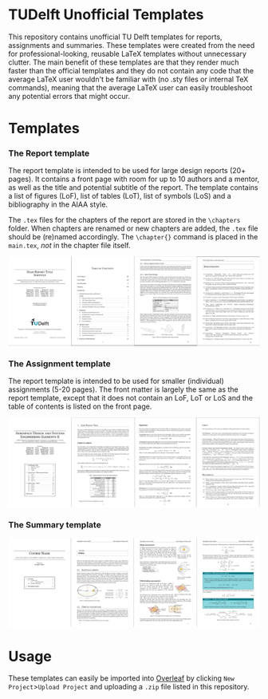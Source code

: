 # TUDelft Unofficial Templates
This repository contains unofficial TU Delft templates for reports, assignments and summaries. These templates were created from the need for professional-looking, reusable LaTeX templates without unnecessary clutter. The main benefit of these templates are that they render much faster than the official templates and they do not contain any code that the average LaTeX user wouldn't be familiar with (no .sty files or internal TeX commands), meaning that the average LaTeX user can easily troubleshoot any potential errors that might occur.

# Templates

### The Report template
The report template is intended to be used for large design reports (20+ pages). It contains a front page with room for up to 10 authors and a mentor, as well as the title and potential subtitle of the report. The template contains a list of figures (LoF), list of tables (LoT), list of symbols (LoS) and a bibliography in the AIAA style.

The `.tex` files for the chapters of the report are stored in the `\chapters` folder. When chapters are renamed or new chapters are added, the `.tex` file should be (re)named accordingly. The `\chapter{}` command is placed in the `main.tex`, *not* in the chapter file itself.

![](Report%20Template/report-preview.png)

### The Assignment template
The report template is intended to be used for smaller (individual) assignments (5-20 pages). The front matter is largely the same as the report template, except that it does not contain an LoF, LoT or LoS and the table of contents is listed on the front page.

![](Assignment%20template/assignment-preview.png)

### The Summary template

![](Summary%20Template/summary-preview.png)

# Usage
These templates can easily be imported into [Overleaf](https://www.overleaf.com/) by clicking `New Project`>`Upload Project` and uploading a `.zip` file listed in this repository.
